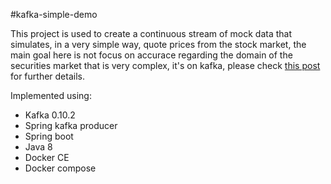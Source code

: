 #kafka-simple-demo

This project is used to create a continuous stream of mock data that simulates, in a very simple way, quote prices from
the stock market, the main goal here is not focus on accurace regarding the domain of the securities market that is very 
complex, it's on kafka, please check [this post](http://codespair.com/preview/zAzFd0PecDWdDMQ9X7/) for further details.

Implemented using:

 - Kafka 0.10.2
 - Spring kafka producer
 - Spring boot
 - Java 8
 - Docker CE
 - Docker compose
 